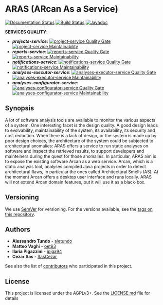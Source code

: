 # ARAS (ARcan As a Service)
[![Documentation Status](https://readthedocs.org/projects/aras/badge/?version=latest)](http://aras.readthedocs.io/en/latest/?badge=latest)
[![Build Status](https://travis-ci.org/aletundo/aras.svg?branch=master)](https://travis-ci.org/aletundo/aras)
[![Javadoc](https://img.shields.io/badge/javadoc-published-blue.svg)](https://aletundo.github.io/aras/javadoc/)

**SERVICES QUALITY**:
* _**projects-service**_: [![project-service Quality Gate](https://sonarcloud.io/api/project_badges/measure?project=it.unimib.disco.aras%3Aprojects-service&metric=alert_status)](https://sonarcloud.io/dashboard?id=it.unimib.disco.aras%3Aprojects-service)
[![project-service Maintainability](https://sonarcloud.io/api/project_badges/measure?project=it.unimib.disco.aras%3Aprojects-service&metric=sqale_rating)](https://sonarcloud.io/dashboard?id=it.unimib.disco.aras%3Aprojects-service)
* _**reports-service**_: [![reports-service Quality Gate](https://sonarcloud.io/api/project_badges/measure?project=it.unimib.disco.aras%3Areports-service&metric=alert_status)](https://sonarcloud.io/dashboard?id=it.unimib.disco.aras%3Areportts-service)
[![reports-service Maintainability](https://sonarcloud.io/api/project_badges/measure?project=it.unimib.disco.aras%3Areports-service&metric=sqale_rating)](https://sonarcloud.io/dashboard?id=it.unimib.disco.aras%3Areports-service)
* _**notifications-service**_: [![notifications-service Quality Gate](https://sonarcloud.io/api/project_badges/measure?project=it.unimib.disco.aras%3Anotifications-service&metric=alert_status)](https://sonarcloud.io/dashboard?id=it.unimib.disco.aras%3Anotifications-service)
[![notifications-service Maintainability](https://sonarcloud.io/api/project_badges/measure?project=it.unimib.disco.aras%3Anotifications-service&metric=sqale_rating)](https://sonarcloud.io/dashboard?id=it.unimib.disco.aras%3Anotifications-service)
* _**analyses-executor-service**_: [![analyses-executor-service Quality Gate](https://sonarcloud.io/api/project_badges/measure?project=it.unimib.disco.aras%3Aanalyses-executor-service&metric=alert_status)](https://sonarcloud.io/dashboard?id=it.unimib.disco.aras%3Aanalyses-executor-service)
[![analyses-executor-service Maintainability](https://sonarcloud.io/api/project_badges/measure?project=it.unimib.disco.aras%3Aanalyses-executor-service&metric=sqale_rating)](https://sonarcloud.io/dashboard?id=it.unimib.disco.aras%3Aanalyses-executor-service)
* _**analyses-configurator-service**_: [![analyses-configurator-service Quality Gate](https://sonarcloud.io/api/project_badges/measure?project=it.unimib.disco.aras%3Aanalyses-configurator-service&metric=alert_status)](https://sonarcloud.io/dashboard?id=it.unimib.disco.aras%3Aanalyses-configurator-service)
[![analyses-configurator-service Maintainability](https://sonarcloud.io/api/project_badges/measure?project=it.unimib.disco.aras%3Aanalyses-configurator-service&metric=sqale_rating)](https://sonarcloud.io/dashboard?id=it.unimib.disco.aras%3Aanalyses-configurator-service)

## Synopsis
A lot of software analysis tools are available to monitor the various aspects of a system. One interesting facet is the design quality. A good design leads to evolvability, maintainability of the system, its availability, its security and cost reduction. When there is a lack of design, or the system is made up by poor design choices, the architecture of the system could be subjected to architectural anomalies: ARAS offers a service to run static analyses on software and inspect the retrieved results, to support developers and mainteiners during the quest for those anomalies.
In particular, ARAS aim is to expose the existing software Arcan as a web service. Arcan, which is a static analysis tool, analyses compiled Java projects in order to detect architectural flaws, in particular the ones called Architectural Smells (AS). At the moment Arcan offers a desktop user interface and runs locally. ARAS will not extend Arcan domain features, but it will use it as a black-box.

## Versioning
We use [SemVer](http://semver.org/) for versioning. For the versions available, see the [tags on this repository](https://github.com/aletundo/aras/tags).

## Authors
* **Alessandro Tundo** - [aletundo](https://github.com/aletundo)
* **Matteo Vaghi** - [oet93](https://github.com/oet93)
* **Ilaria Pigazzini** - [ipiga94](https://github.com/ipiga94)
* **Cezar Sas** - [SasCezar](https://github.com/SasCezar)

See also the list of [contributors](https://github.com/aletundo/aras/contributors) who participated in this project.

## License
This project is licensed under the AGPLv3+. See the [LICENSE.md](LICENSE.md) file for details
